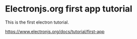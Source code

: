 # Electronjs.org first app tutorial
This is the first electron tutorial.

https://www.electronjs.org/docs/tutorial/first-app

